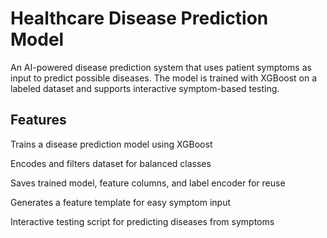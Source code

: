 <h1>Healthcare Disease Prediction Model</h1>

An AI-powered disease prediction system that uses patient symptoms as input to predict possible diseases. The model is trained with XGBoost on a labeled dataset and supports interactive symptom-based testing.

<h2>Features</h2>

Trains a disease prediction model using XGBoost

Encodes and filters dataset for balanced classes

Saves trained model, feature columns, and label encoder for reuse

Generates a feature template for easy symptom input

Interactive testing script for predicting diseases from symptoms
